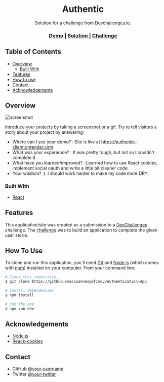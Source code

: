 <!-- Please update value in the {}  -->

<h1 align="center">Authentic</h1>

<div align="center">
   Solution for a challenge from  <a href="http://devchallenges.io" target="_blank">Devchallenges.io</a>.
</div>

<div align="center">
  <h3>
    <a href="https://authentic-client.onrender.com">
      Demo
    </a>
    <span> | </span>
    <a href="https://github.com/ioannesyefimov/Authentication-App">
      Solution
    </a>
    <span> | </span>
    <a href="https://devchallenges.io/challenges/N1fvBjQfhlkctmwj1tnw">
      Challenge
    </a>
  </h3>
</div>

<!-- TABLE OF CONTENTS -->

## Table of Contents

- [Overview](#overview)
  - [Built With](#built-with)
- [Features](#features)
- [How to use](#how-to-use)
- [Contact](#contact)
- [Acknowledgements](#acknowledgements)

<!-- OVERVIEW -->

## Overview

![screenshot](https://user-images.githubusercontent.com/120272657/227202611-b90b4bc7-a056-44ed-9173-88e08ba1f767.png)

Introduce your projects by taking a screenshot or a gif. Try to tell visitors a story about your project by answering:

- Where can I see your demo?
: Site is live at https://authentic-client.onrender.com
- What was your experience?
: It was pretty tough, but not so I couldn't complete it.
- What have you learned/improved?
: Learned how to use React cookies, implement social oauth and write a little bit cleaner code.
- Your wisdom? :)
:I should work harder to make my code more DRY.

### Built With

<!-- This section should list any major frameworks that you built your project using. Here are a few examples.-->

- [React](https://reactjs.org/)

## Features

<!-- List the features of your application or follow the template. Don't share the figma file here :) -->

This application/site was created as a submission to a [DevChallenges](https://devchallenges.io/challenges) challenge. The [challenge](https://devchallenges.io/challenges/N1fvBjQfhlkctmwj1tnw) was to build an application to complete the given user storie.

## How To Use

<!-- Example: -->

To clone and run this application, you'll need [Git](https://git-scm.com) and [Node.js](https://nodejs.org/en/download/) (which comes with [npm](http://npmjs.com)) installed on your computer. From your command line:

```bash
# Clone this repository
$ git clone https://github.com/ioannesyefimov/Authentication-App

# Install dependencies
$ npm install

# Run the app
$ npm run dev
```

## Acknowledgements

<!-- This section should list any articles or add-ons/plugins that helps you to complete the project. This is optional but it will help you in the future. For example -->

- [Node.js](https://nodejs.org/)
- [Reack-cookies](https://www.npmjs.com/package/react-cookie)

## Contact


- GitHub [@your-username](https://{github.com/your-usermame})
- Twitter [@your-twitter](https://{twitter.com/your-username})
